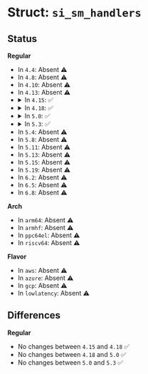 # Struct: <code>si_sm_handlers</code>

## Status
<b>Regular</b>
<ul>
<li>
In <code>4.4</code>: Absent ⚠️
</li>
<li>
In <code>4.8</code>: Absent ⚠️
</li>
<li>
In <code>4.10</code>: Absent ⚠️
</li>
<li>
In <code>4.13</code>: Absent ⚠️
</li>
<li>
<details>
<summary>In <code>4.15</code>: ✅</summary>

```c
struct si_sm_handlers {
    char *version;
    unsigned int (*init_data)(struct si_sm_data *, struct si_sm_io *);
    int (*start_transaction)(struct si_sm_data *, unsigned char *, unsigned int);
    int (*get_result)(struct si_sm_data *, unsigned char *, unsigned int);
    enum si_sm_result (*event)(struct si_sm_data *, long int);
    int (*detect)(struct si_sm_data *);
    void (*cleanup)(struct si_sm_data *);
    int (*size)();
};
```
</details>
</li>
<li>
<details>
<summary>In <code>4.18</code>: ✅</summary>

```c
struct si_sm_handlers {
    char *version;
    unsigned int (*init_data)(struct si_sm_data *, struct si_sm_io *);
    int (*start_transaction)(struct si_sm_data *, unsigned char *, unsigned int);
    int (*get_result)(struct si_sm_data *, unsigned char *, unsigned int);
    enum si_sm_result (*event)(struct si_sm_data *, long int);
    int (*detect)(struct si_sm_data *);
    void (*cleanup)(struct si_sm_data *);
    int (*size)();
};
```
</details>
</li>
<li>
<details>
<summary>In <code>5.0</code>: ✅</summary>

```c
struct si_sm_handlers {
    char *version;
    unsigned int (*init_data)(struct si_sm_data *, struct si_sm_io *);
    int (*start_transaction)(struct si_sm_data *, unsigned char *, unsigned int);
    int (*get_result)(struct si_sm_data *, unsigned char *, unsigned int);
    enum si_sm_result (*event)(struct si_sm_data *, long int);
    int (*detect)(struct si_sm_data *);
    void (*cleanup)(struct si_sm_data *);
    int (*size)();
};
```
</details>
</li>
<li>
<details>
<summary>In <code>5.3</code>: ✅</summary>

```c
struct si_sm_handlers {
    char *version;
    unsigned int (*init_data)(struct si_sm_data *, struct si_sm_io *);
    int (*start_transaction)(struct si_sm_data *, unsigned char *, unsigned int);
    int (*get_result)(struct si_sm_data *, unsigned char *, unsigned int);
    enum si_sm_result (*event)(struct si_sm_data *, long int);
    int (*detect)(struct si_sm_data *);
    void (*cleanup)(struct si_sm_data *);
    int (*size)();
};
```
</details>
</li>
<li>
In <code>5.4</code>: Absent ⚠️
</li>
<li>
In <code>5.8</code>: Absent ⚠️
</li>
<li>
In <code>5.11</code>: Absent ⚠️
</li>
<li>
In <code>5.13</code>: Absent ⚠️
</li>
<li>
In <code>5.15</code>: Absent ⚠️
</li>
<li>
In <code>5.19</code>: Absent ⚠️
</li>
<li>
In <code>6.2</code>: Absent ⚠️
</li>
<li>
In <code>6.5</code>: Absent ⚠️
</li>
<li>
In <code>6.8</code>: Absent ⚠️
</li>
</ul>
<b>Arch</b>
<ul>
<li>
In <code>arm64</code>: Absent ⚠️
</li>
<li>
In <code>armhf</code>: Absent ⚠️
</li>
<li>
In <code>ppc64el</code>: Absent ⚠️
</li>
<li>
In <code>riscv64</code>: Absent ⚠️
</li>
</ul>
<b>Flavor</b>
<ul>
<li>
In <code>aws</code>: Absent ⚠️
</li>
<li>
In <code>azure</code>: Absent ⚠️
</li>
<li>
In <code>gcp</code>: Absent ⚠️
</li>
<li>
In <code>lowlatency</code>: Absent ⚠️
</li>
</ul>

## Differences
<b>Regular</b>
<ul>
<li>
No changes between <code>4.15</code> and <code>4.18</code> ✅
</li>
<li>
No changes between <code>4.18</code> and <code>5.0</code> ✅
</li>
<li>
No changes between <code>5.0</code> and <code>5.3</code> ✅
</li>
</ul>

